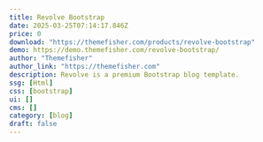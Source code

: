```yaml
---
title: Revolve Bootstrap
date: 2025-03-25T07:14:17.846Z
price: 0
download: "https://themefisher.com/products/revolve-bootstrap"
demo: https://demo.themefisher.com/revolve-bootstrap/
author: "Themefisher"
author_link: "https://themefisher.com"
description: Revolve is a premium Bootstrap blog template.
ssg: [Html]
css: [bootstrap]
ui: []
cms: []
category: [blog]
draft: false
---
```

